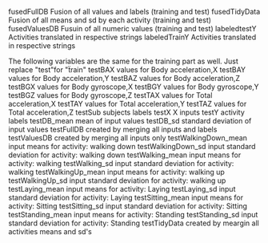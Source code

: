 fusedFullDB		Fusion of all values and labels (training and test)
fusedTidyData		Fusion of all means and sd by each activity (training and test)
fusedValuesDB		Fusuin of all numeric values (training and test)
labeledtestY		Activities translated in respective strings
labeledTrainY		Activities translated in respective strings

The following variables are the same for the training part as well. Just replace "test"for "ẗrain"
testBAX			values for Body acceleration,X
testBAY			values for Body acceleration,Y
testBAZ			values for Body acceleration,Z
testBGX			values for Body gyroscope,X
testBGY			values for Body gyroscope,Y
testBGZ			values for Body gyroscope,Z
testTAX			values for Total acceleration,X
testTAY			values for Total acceleration,Y
testTAZ			values for Total acceleration,Z
testSub			subjects labels
testX			X inputs
testY			activity labels
testDB_mean		mean of input values
testDB_sd		standard deviation of input values
testFullDB		created by merging all inputs and labels
testValuesDB		created by merging all inputs only
testWalkingDown_mean	input means for activity: walking down
testWalkingDown_sd	input standard deviation for activity: walking down
testWalking_mean	input means for activity: walking
testWalking_sd		input standard deviation for activity: walking
testWalkingUp_mean	input means for activity: walking up
testWalkingUp_sd	input standard deviation for activity: walking up
testLaying_mean		input means for activity: Laying
testLaying_sd		input standard deviation for activity: Laying
testSitting_mean	input means for activity: Sitting
testSitting_sd		input standard deviation for activity: Sitting
testStanding_mean	input means for activity: Standing
testStanding_sd		input standard deviation for activity: Standing
testTidyData		created by meargin all activities means and sd's
